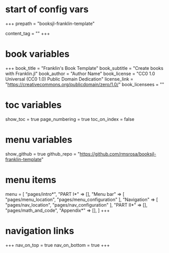 # start of config vars
+++
prepath = "booksjl-franklin-template"

content_tag = ""
+++

# book variables
+++
book_title = "Franklin's Book Template"
book_subtitle = "Create books with Franklin.jl"
book_author = "Author Name"
book_license = "CC0 1.0 Universal (CC0 1.0) Public Domain Dedication"
license_link = "https://creativecommons.org/publicdomain/zero/1.0/"
book_licensees = ""

# toc variables
show_toc = true
page_numbering = true
toc_on_index = false

# menu variables
show_github = true
github_repo = "https://github.com/rmsrosa/booksjl-franklin-template"

# menu items
menu = [
    "pages/intro*",
    "PART I*" => [],
    "Menu bar" => [
        "pages/menu_location",
        "pages/menu_configuration"
    ],
    "Navigation" => [
        "pages/nav_location",
        "pages/nav_configuration"
    ],
    "PART II*" => [],
    "pages/math_and_code",
    "Appendix*" => [],
]
+++

# navigation links
+++
nav_on_top = true
nav_on_bottom = true
+++
